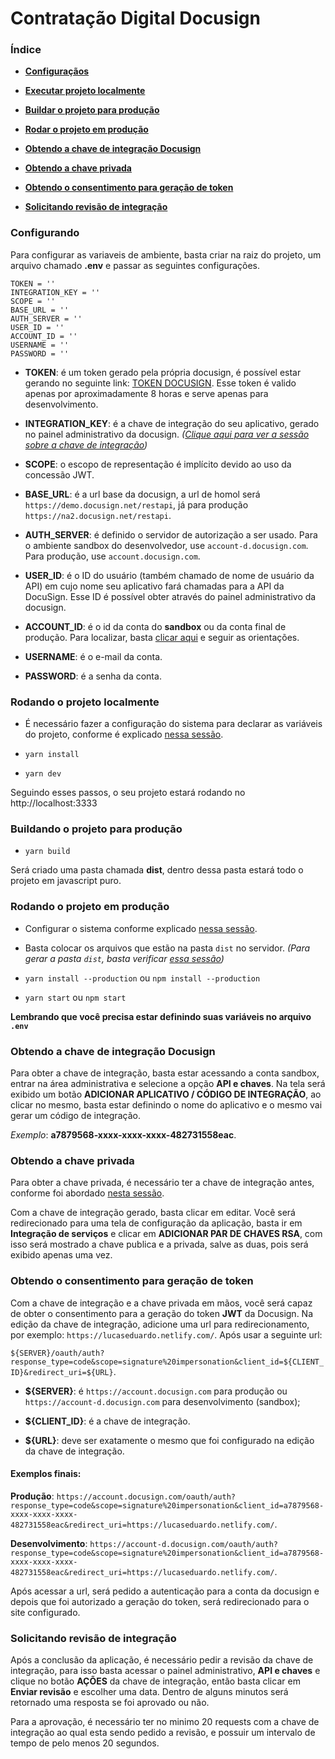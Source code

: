 # Contratação Digital Docusign

### Índice

- **[Configuraçãos](#configurando)**

- **[Executar projeto localmente](#rodando-o-projeto-localmente)**

- **[Buildar o projeto para produção](#buildando-o-projeto-para-produção)**

- **[Rodar o projeto em produção](#rodando-o-projeto-em-produção)**

- **[Obtendo a chave de integração Docusign](#obtendo-a-chave-de-integração-docusign)**

- **[Obtendo a chave privada](#obtendo-a-chave-privada)**

- **[Obtendo o consentimento para geração de token](#obtendo-o-consentimento-para-geração-de-token)**

- **[Solicitando revisão de integração](#solicitando-revisão-de-integração)**


### Configurando

Para configurar as variaveis de ambiente, basta criar na raiz do projeto, um arquivo chamado **.env** e passar as seguintes configurações.

```
TOKEN = ''
INTEGRATION_KEY = ''
SCOPE = ''
BASE_URL = ''
AUTH_SERVER = ''
USER_ID = ''
ACCOUNT_ID = ''
USERNAME = ''
PASSWORD = ''
```

- **TOKEN**: é um token gerado pela própria docusign, é possível estar gerando no seguinte link: <a href="https://developers.docusign.com/oauth-token-generator">TOKEN DOCUSIGN</a>. Esse token é valido apenas por aproximadamente 8 horas e serve apenas para desenvolvimento.

- **INTEGRATION_KEY**: é a chave de integração do seu aplicativo, gerado no painel administrativo da docusign. *([Clique aqui para ver a sessão sobre a chave de integração](#obtendo-a-chave-de-integração-docusign))*

- **SCOPE**: o escopo de representação é implícito devido ao uso da concessão JWT.

- **BASE_URL**: é a url base da docusign, a url de homol será `https://demo.docusign.net/restapi`, já para produção `https://na2.docusign.net/restapi`.

- **AUTH_SERVER**: é definido o servidor de autorização a ser usado. Para o ambiente sandbox do desenvolvedor, use `account-d.docusign.com`. Para produção, use `account.docusign.com`.

- **USER_ID**: é o ID do usuário (também chamado de nome de usuário da API) em cujo nome seu aplicativo fará chamadas para a API da DocuSign. Esse ID é possível obter através do painel administrativo da docusign.

- **ACCOUNT_ID**: é o id da conta do **sandbox** ou da conta final de produção. Para localizar, basta [clicar aqui](https://support.docusign.com/articles/Where-do-I-find-my-DocuSign-account-number) e seguir as orientações.

- **USERNAME**: é o e-mail da conta.

- **PASSWORD**: é a senha da conta.

### Rodando o projeto localmente

- É necessário fazer a configuração do sistema para declarar as variáveis do projeto, conforme é explicado [nessa sessão](#configurando).

- `yarn install`

- `yarn dev`

Seguindo esses passos, o seu projeto estará rodando no http://localhost:3333

### Buildando o projeto para produção

- `yarn build`

Será criado uma pasta chamada **dist**, dentro dessa pasta estará todo o projeto em javascript puro.

### Rodando o projeto em produção

- Configurar o sistema conforme explicado [nessa sessão](#configurando).

- Basta colocar os arquivos que estão na pasta `dist` no servidor. *(Para gerar a pasta `dist`, basta verificar [essa sessão](#buildando-o-projeto-para-produção))*

- `yarn install --production` ou `npm install --production`

- `yarn start` ou `npm start`

**Lembrando que você precisa estar definindo suas variáveis no arquivo `.env`**

### Obtendo a chave de integração Docusign


Para obter a chave de integração, basta estar acessando a conta sandbox, entrar na área administrativa e selecione a opção **API e chaves**. Na tela será exibido um botão **ADICIONAR APLICATIVO / CÓDIGO DE INTEGRAÇÃO**, ao clicar no mesmo, basta estar definindo o nome do aplicativo e o mesmo vai gerar um código de integração.

*Exemplo*: **a7879568-xxxx-xxxx-xxxx-482731558eac**.

### Obtendo a chave privada

Para obter a chave privada, é necessário ter a chave de integração antes, conforme foi abordado [nesta sessão](#obtendo-a-chave-de-integração-docusign).

Com a chave de integração gerado, basta clicar em editar. Você será redirecionado para uma tela de configuração da aplicação, basta ir em **Integração de serviços** e clicar em **ADICIONAR PAR DE CHAVES RSA**, com isso será mostrado a chave publica e a privada, salve as duas, pois será exibido apenas uma vez.

### Obtendo o consentimento para geração de token

Com a chave de integração e a chave privada em mãos, você será capaz de obter o consentimento para a geração do token **JWT** da Docusign. Na edição da chave de integração, adicione uma url para redirecionamento, por exemplo: `https://lucaseduardo.netlify.com/`. Após usar a seguinte url:

`${SERVER}/oauth/auth?response_type=code&scope=signature%20impersonation&client_id=${CLIENT_ID}&redirect_uri=${URL}`.

- **${SERVER}**: é `https://account.docusign.com` para produção ou `https://account-d.docusign.com` para desenvolvimento (sandbox);

- **${CLIENT_ID}**: é a chave de integração.

- **${URL}**: deve ser exatamente o mesmo que foi configurado na edição da chave de integração.

#### Exemplos finais:

**Produção**: `https://account.docusign.com/oauth/auth?response_type=code&scope=signature%20impersonation&client_id=a7879568-xxxx-xxxx-xxxx-482731558eac&redirect_uri=https://lucaseduardo.netlify.com/`.

**Desenvolvimento**: `https://account-d.docusign.com/oauth/auth?response_type=code&scope=signature%20impersonation&client_id=a7879568-xxxx-xxxx-xxxx-482731558eac&redirect_uri=https://lucaseduardo.netlify.com/`.

Após acessar a url, será pedido a autenticação para a conta da docusign e depois que foi autorizado a geração do token, será redirecionado para o site configurado.

### Solicitando revisão de integração

Após a conclusão da aplicação, é necessário pedir a revisão da chave de integração, para isso basta acessar o painel administrativo, **API e chaves** e clique no botão **AÇÕES** da chave de integração, então basta clicar em **Enviar revisão** e escolher uma data. Dentro de alguns minutos será retornado uma resposta se foi aprovado ou não.

Para a aprovação, é necessário ter no minimo 20 requests com a chave de integração ao qual esta sendo pedido a revisão, e possuir um intervalo de tempo de pelo menos 20 segundos.
